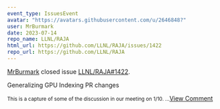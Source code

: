```yaml
---
event_type: IssuesEvent
avatar: "https://avatars.githubusercontent.com/u/2646848?"
user: MrBurmark
date: 2023-07-14
repo_name: LLNL/RAJA
html_url: https://github.com/LLNL/RAJA/issues/1422
repo_url: https://github.com/LLNL/RAJA
---
```


<a href='https://github.com/MrBurmark' target='_blank'>MrBurmark</a> closed issue <a href='https://github.com/LLNL/RAJA/issues/1422' target='_blank'>LLNL/RAJA#1422</a>.

<p>Generalizing GPU Indexing PR changes</p><small>This is a capture of some of the discussion in our meeting on 1/10....</small><a href='https://github.com/LLNL/RAJA/issues/1422' target='_blank'>View Comment</a>